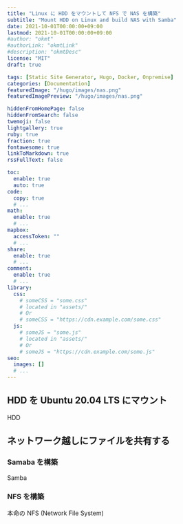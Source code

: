```yaml
---
title: "Linux に HDD をマウントして NFS で NAS を構築"
subtitle: "Mount HDD on Linux and build NAS with Samba"
date: 2021-10-01T00:00:00+09:00
lastmod: 2021-10-01T00:00:00+09:00
#author: "okmt"
#authorLink: "okmtLink"
#description: "okmtDesc"
license: "MIT"
draft: true

tags: [Static Site Generator, Hugo, Docker, Onpremise]
categories: [Documentation]
featuredImage: "/hugo/images/nas.png"
featuredImagePreview: "/hugo/images/nas.png"

hiddenFromHomePage: false
hiddenFromSearch: false
twemoji: false
lightgallery: true
ruby: true
fraction: true
fontawesome: true
linkToMarkdown: true
rssFullText: false

toc:
  enable: true
  auto: true
code:
  copy: true
  # ...
math:
  enable: true
  # ...
mapbox:
  accessToken: ""
  # ...
share:
  enable: true
  # ...
comment:
  enable: true
  # ...
library:
  css:
    # someCSS = "some.css"
    # located in "assets/"
    # Or
    # someCSS = "https://cdn.example.com/some.css"
  js:
    # someJS = "some.js"
    # located in "assets/"
    # Or
    # someJS = "https://cdn.example.com/some.js"
seo:
  images: []
  # ...
---
```


## HDD を Ubuntu 20.04 LTS にマウント

HDD

## ネットワーク越しにファイルを共有する

### Samaba を構築

Samba

### NFS を構築


本命の NFS (Network File System)
